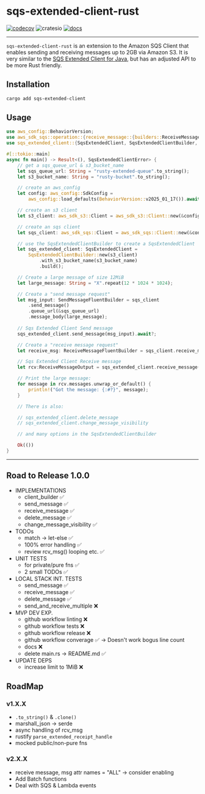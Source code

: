 # sqs-extended-client-rust

[![codecov](https://codecov.io/gh/jem-davies/sqs-extended-client-rust/graph/badge.svg?token=81XM8DODBX)](https://codecov.io/gh/jem-davies/sqs-extended-client-rust)
![cratesio](https://img.shields.io/crates/v/sqs-extended-client.svg)
[![docs](https://docs.rs/sqs-extended-client/badge.svg)](https://docs.rs/sqs-extended-client/)

--------------------------------------------------------------------------------

`sqs-extended-client-rust` is an extension to the Amazon SQS Client that enables
sending and receiving messages up to 2GB via Amazon S3. It is very similar to the
[SQS Extended Client for Java](https://github.com/awslabs/amazon-sqs-java-extended-client-lib), but has an adjusted API to be more Rust friendly.

## Installation

```sh
cargo add sqs-extended-client
```

## Usage

```rust
use aws_config::BehaviorVersion;
use aws_sdk_sqs::operation::{receive_message::{builders::ReceiveMessageFluentBuilder, ReceiveMessageOutput}, send_message::builders::SendMessageFluentBuilder};
use sqs_extended_client::{SqsExtendedClient, SqsExtendedClientBuilder, SqsExtendedClientError};

#[::tokio::main]
async fn main() -> Result<(), SqsExtendedClientError> {
    // get a sqs_queue_url & s3_bucket_name
    let sqs_queue_url: String = "rusty-extended-queue".to_string();
    let s3_bucket_name: String = "rusty-bucket".to_string();

    // create an aws_config
    let config: aws_config::SdkConfig =
        aws_config::load_defaults(BehaviorVersion::v2025_01_17()).await;

    // create an s3 client
    let s3_client: aws_sdk_s3::Client = aws_sdk_s3::Client::new(&config);

    // create an sqs client
    let sqs_client: aws_sdk_sqs::Client = aws_sdk_sqs::Client::new(&config);

    // use the SqsExtendedClientBuilder to create a SqsExtendedClient
    let sqs_extended_client: SqsExtendedClient =
        SqsExtendedClientBuilder::new(s3_client)
            .with_s3_bucket_name(s3_bucket_name)
            .build();

    // Create a large message of size 12MiB
    let large_message: String = "X".repeat(12 * 1024 * 1024);

    // Create a "send message request" 
    let msg_input: SendMessageFluentBuilder = sqs_client
        .send_message()
        .queue_url(&sqs_queue_url)
        .message_body(large_message);
    
    // Sqs Extended Client Send message
    sqs_extended_client.send_message(msg_input).await?;

    // Create a "receive message request" 
    let receive_msg: ReceiveMessageFluentBuilder = sqs_client.receive_message().queue_url(sqs_queue_url);

    // Sqs Extended Client Receive message
    let rcv:ReceiveMessageOutput = sqs_extended_client.receive_message(receive_msg).await?;

    // Print the large message:
    for message in rcv.messages.unwrap_or_default() {
        println!("Got the message: {:#?}", message);
    }

    // There is also: 

    // sqs_extended_client.delete_message
    // sqs_extended_client.change_message_visibility

    // and many options in the SqsExtendedClientBuilder

    Ok(())
}
```

--------------------------------------------------------------------------------

## Road to Release 1.0.0

- IMPLEMENTATIONS
    - client_builder                ✅
    - send_message                  ✅
    - receive_message               ✅
    - delete_message                ✅
    - change_message_visibility     ✅
- TODOs                               
    - match -> let-else             ✅
    - 100% error handling           ✅
    - review rcv_msg() looping etc. ✅
- UNIT TESTS
    - for private/pure fns          ✅
    - 2 small TODOs                 ✅
- LOCAL STACK INT. TESTS            
    - send_message                  ✅
    - receive_message               ✅
    - delete_message                ✅
    - send_and_receive_multiple     ❌
- MVP DEV EXP. 
    - github workflow linting       ❌
    - github workflow tests         ❌
    - github workflow release       ❌
    - github workflow converage     ✅ -> Doesn't work bogus line count 
    - docs                          ❌
    - delete main.rs -> README.md   ✅
- UPDATE DEPS
    - increase limit to 1MiB        ❌

## RoadMap

### v1.X.X

- `.to_string()` & `.clone()`
- marshall_json -> serde
- async handling of rcv_msg
- rustify `parse_extended_receipt_handle`
- mocked public/non-pure fns

### v2.X.X

- receive message, msg attr names = "ALL" -> consider enabling 
- Add Batch functions
- Deal with SQS & Lambda events